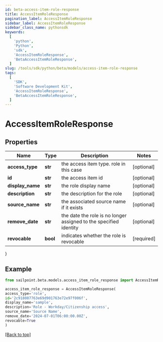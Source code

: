 ```yaml
---
id: beta-access-item-role-response
title: AccessItemRoleResponse
pagination_label: AccessItemRoleResponse
sidebar_label: AccessItemRoleResponse
sidebar_class_name: pythonsdk
keywords:
  [
    'python',
    'Python',
    'sdk',
    'AccessItemRoleResponse',
    'BetaAccessItemRoleResponse',
  ]
slug: /tools/sdk/python/beta/models/access-item-role-response
tags:
  [
    'SDK',
    'Software Development Kit',
    'AccessItemRoleResponse',
    'BetaAccessItemRoleResponse',
  ]
---
```


# AccessItemRoleResponse

## Properties

| Name | Type | Description | Notes |
| --- | --- | --- | --- |
| **access_type** | **str** | the access item type. role in this case | [optional] |
| **id** | **str** | the access item id | [optional] |
| **display_name** | **str** | the role display name | [optional] |
| **description** | **str** | the description for the role | [optional] |
| **source_name** | **str** | the associated source name if it exists | [optional] |
| **remove_date** | **str** | the date the role is no longer assigned to the specified identity | [optional] |
| **revocable** | **bool** | indicates whether the role is revocable | [required] |

}

## Example

```python
from sailpoint.beta.models.access_item_role_response import AccessItemRoleResponse

access_item_role_response = AccessItemRoleResponse(
access_type='role',
id='2c918087763e69d901763e72e97f006f',
display_name='sample',
description='Role - Workday/Citizenship access',
source_name='Source Name',
remove_date='2024-07-01T06:00:00.00Z',
revocable=True
)

```

[[Back to top]](#)
